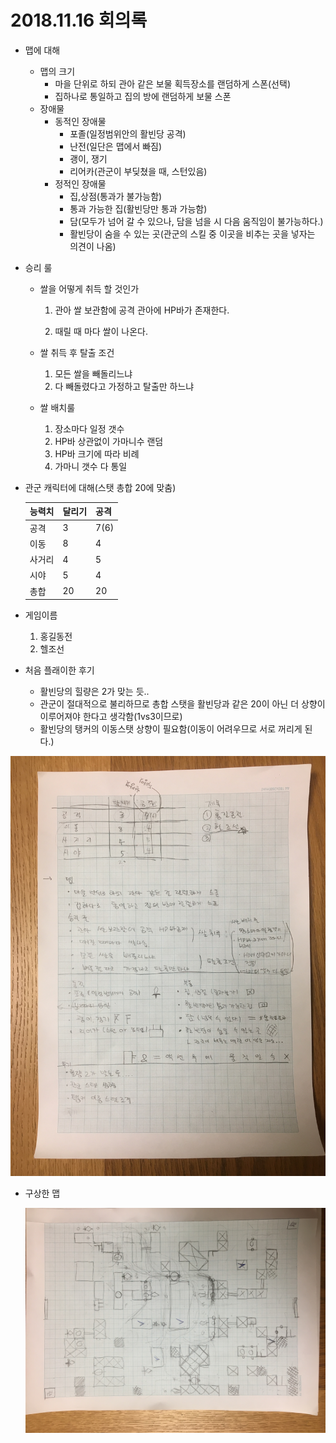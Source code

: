 # 2018.11.16 회의록

- 맵에 대해

  - 맵의 크기
    - 마을 단위로 하되 관아 같은 보물 획득장소를 랜덤하게 스폰(선택)
    - 집하나로 통일하고 집의 방에 랜덤하게 보물 스폰
  - 장애물
    - 동적인 장애물
      - 포졸(일정범위안의 활빈당 공격)
      - 난전(일단은 맵에서 빠짐)
      - 괭이, 쟁기
      - 리어카(관군이 부딪쳤을 때, 스턴있음)
    - 정적인 장애물
      - 집,상점(통과가 불가능함)
      - 통과 가능한 집(활빈당만 통과 가능함)
      - 담(모두가 넘어 갈 수 있으나, 담을 넘을 시 다음 움직임이 불가능하다.)
      - 활빈당이 숨을 수 있는 곳(관군의 스킬 중 이곳을 비추는 곳을 넣자는 의견이 나옴)

- 승리 룰

  - 쌀을 어떻게 취득 할 것인가

    1. 관아 쌀 보관함에 공격 관아에 HP바가 존재한다.

    2. 때릴 때 마다 쌀이 나온다.

  - 쌀 취득 후 탈출 조건

    1. 모든 쌀을 빼돌리느냐
    2. 다 빼돌렸다고 가정하고 탈출만 하느냐

  - 쌀 배치룰

    1. 장소마다 일정 갯수
    2. HP바 상관없이 가마니수 랜덤
    3. HP바 크기에 따라 비례
    4. 가마니 갯수 다 통일

- 관군 캐릭터에 대해(스탯 총합 20에 맞춤)

  | 능력치 | 달리기 | 공격 |
  | ------ | ------ | ---- |
  | 공격   | 3      | 7(6) |
  | 이동   | 8      | 4    |
  | 사거리 | 4      | 5    |
  | 시야   | 5      | 4    |
  | 총합   | 20     | 20   |

- 게임이름
  1. 홍길동전
  2. 헬조선

- 처음 플래이한 후기
  - 활빈당의 힐량은 2가 맞는 듯..
  - 관군이 절대적으로 불리하므로 총합 스탯을 활빈당과 같은 20이 아닌 더 상향이 이루어져야 한다고 생각함(1vs3이므로)
  - 활빈당의 탱커의 이동스탯 상향이 필요함(이동이 어려우므로 서로 꺼리게 된다.)

![note](./pic/note.jpg)

- 구상한 맵

  ![map](./pic/map.jpg)



